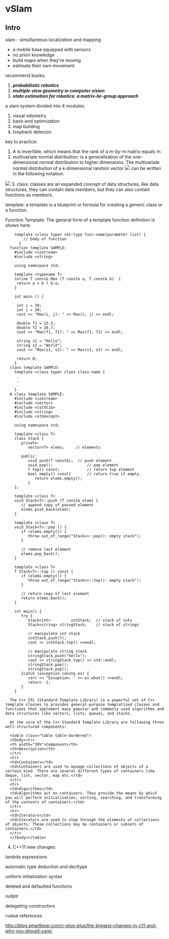 # vSlam

## Intro

slam - simultaneous localization and mapping

* a mobile base equipped with sensors
* no priori knowledge
* build maps when they're moving
* estimate their own movement

recommend books:

1. ***probabilistic robotics***
2. ***multiple view geometry in computer vision***
3. ***state estimation for robotics: a matrix-lie-group approach***

a slam system divided into 4 modules:

1. visual odometry
2. back-end optimization
3. map building
4. loopback detecion

key to practice:

1. A is invertible, which means that the rank of a m-by-m matrix equals m.
2. multivariate normal distribution: is a generalization of the one-dimensional normal distribution to higher dimensions. The multivariate normal distribution of a k-dimensional random vector <img src="http://latex.codecogs.com/gif.latex?x%3D%5Bx_1%2C%20x_2%2C%20...%2C%20x_k%5D" > can be written in the following notation:

 <img src="http://latex.codecogs.com/gif.latex?x\sim%20N_k(\mu,%20\Sigma)" >
3.  class: classes are an expanded concept of data structures, like data structures, they can contain data members, but they can also contain functions as members.

  template: a template is a blueprint or formula for creating a generic class or a function.

  Function Template: The general form of a template function definition is shown here:

        template <class type> ret-type func-name(parameter list) {
            // body of function
          }
      function template SAMPLE:
        #include <iostream>
        #include <string>

        using namespace std;

        template <typename T>
        inline T const& Max (T const& a, T const& b)  {
         return a < b ? b:a;
        }

        int main () {

         int i = 39;
         int j = 20;
         cout << "Max(i, j): " << Max(i, j) << endl;

         double f1 = 13.5;
         double f2 = 20.7;
         cout << "Max(f1, f2): " << Max(f1, f2) << endl;

         string s1 = "Hello";
         string s2 = "World";
         cout << "Max(s1, s2): " << Max(s1, s2) << endl;

         return 0;
        }
      class template SAMPLE:
        template <class type> class class-name {
         .
         .
         .
        }
      A class template SAMPLE:
        #include <iostream>
        #include <vector>
        #include <cstdlib>
        #include <string>
        #include <stdexcept>

        using namespace std;

        template <class T>
        class Stack {
           private:
              vector<T> elems;     // elements

           public:
              void push(T const&);  // push element
              void pop();               // pop element
              T top() const;            // return top element
              bool empty() const{       // return true if empty.
                 return elems.empty();
              }
        };

        template <class T>
        void Stack<T>::push (T const& elem) {
           // append copy of passed element
           elems.push_back(elem);    
        }

        template <class T>
        void Stack<T>::pop () {
           if (elems.empty()) {
              throw out_of_range("Stack<>::pop(): empty stack");
           }

           // remove last element
           elems.pop_back();         
        }

        template <class T>
        T Stack<T>::top () const {
           if (elems.empty()) {
              throw out_of_range("Stack<>::top(): empty stack");
           }

           // return copy of last element
           return elems.back();      
        }

        int main() {
           try {
              Stack<int>         intStack;  // stack of ints
              Stack<string> stringStack;    // stack of strings

              // manipulate int stack
              intStack.push(7);
              cout << intStack.top() <<endl;

              // manipulate string stack
              stringStack.push("hello");
              cout << stringStack.top() << std::endl;
              stringStack.pop();
              stringStack.pop();
           }catch (exception const& ex) {
              cerr << "Exception: " << ex.what() <<endl;
              return -1;
           }
        }

      The C++ STL (Standard Template Library) is a powerful set of C++ template classes to provides general-purpose templatized classes and functions that implement many popular and commonly used algorithms and data structures like vectors, lists, queues, and stacks.

      At the core of the C++ Standard Template Library are following three well-structured components:

      <table class="table table-bordered">
      <tbody><tr>
      <th width="30%">Component</th>
      <th>Description</th>
      </tr>
      <tr>
      <td>Containers</td>
      <td>Containers are used to manage collections of objects of a certain kind. There are several different types of containers like  deque, list, vector, map etc.</td>
      </tr>
      <tr>
      <td>Algorithms</td>
      <td>Algorithms act on containers. They provide the means by which you will perform initialization, sorting, searching, and transforming of the contents of containers.</td>
      </tr>
      <tr>
      <td>Iterators</td>
      <td>Iterators are used to step through the elements of collections of objects. These collections may be containers or subsets of containers.</td>
      </tr>
      </tbody></table>
4. C++11 new changes:

  lambda expressions

  automatic type deduction and decltype

  uniform initialization syntax

  deleted and defaulted functions

  nullptr

  delegating constructors

  rvalue references

  http://blog.smartbear.com/c-plus-plus/the-biggest-changes-in-c11-and-why-you-should-care/

